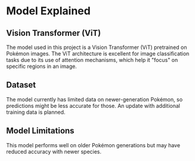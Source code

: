 # Model Explained

## Vision Transformer (ViT)
The model used in this project is a Vision Transformer (ViT) pretrained on Pokémon images. The ViT architecture is excellent for image classification tasks due to its use of attention mechanisms, which help it "focus" on specific regions in an image.

## Dataset
The model currently has limited data on newer-generation Pokémon, so predictions might be less accurate for those. An update with additional training data is planned.

## Model Limitations
This model performs well on older Pokémon generations but may have reduced accuracy with newer species.
